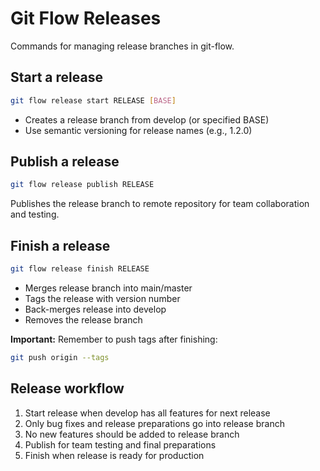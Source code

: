 # Git Flow Releases

Commands for managing release branches in git-flow.

## Start a release
```bash
git flow release start RELEASE [BASE]
```
- Creates a release branch from develop (or specified BASE)
- Use semantic versioning for release names (e.g., 1.2.0)

## Publish a release
```bash
git flow release publish RELEASE
```
Publishes the release branch to remote repository for team collaboration and testing.

## Finish a release
```bash
git flow release finish RELEASE
```
- Merges release branch into main/master
- Tags the release with version number
- Back-merges release into develop
- Removes the release branch

**Important:** Remember to push tags after finishing:
```bash
git push origin --tags
```

## Release workflow
1. Start release when develop has all features for next release
2. Only bug fixes and release preparations go into release branch
3. No new features should be added to release branch
4. Publish for team testing and final preparations
5. Finish when release is ready for production